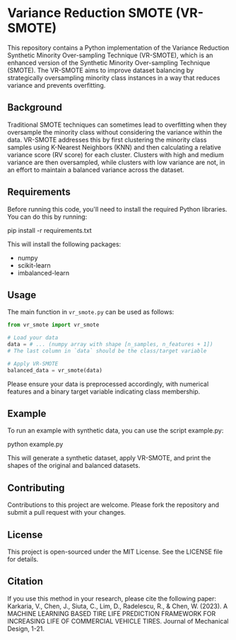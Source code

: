 # Variance Reduction SMOTE (VR-SMOTE)

This repository contains a Python implementation of the Variance Reduction Synthetic Minority Over-sampling Technique (VR-SMOTE), which is an enhanced version of the Synthetic Minority Over-sampling Technique (SMOTE). The VR-SMOTE aims to improve dataset balancing by strategically oversampling minority class instances in a way that reduces variance and prevents overfitting.

## Background

Traditional SMOTE techniques can sometimes lead to overfitting when they oversample the minority class without considering the variance within the data. VR-SMOTE addresses this by first clustering the minority class samples using K-Nearest Neighbors (KNN) and then calculating a relative variance score (RV score) for each cluster. Clusters with high and medium variance are then oversampled, while clusters with low variance are not, in an effort to maintain a balanced variance across the dataset.

## Requirements

Before running this code, you'll need to install the required Python libraries. You can do this by running:

pip install -r requirements.txt


This will install the following packages:

- numpy
- scikit-learn
- imbalanced-learn

## Usage

The main function in `vr_smote.py` can be used as follows:

```python
from vr_smote import vr_smote

# Load your data
data = # ... (numpy array with shape [n_samples, n_features + 1])
# The last column in `data` should be the class/target variable

# Apply VR-SMOTE
balanced_data = vr_smote(data)

```

Please ensure your data is preprocessed accordingly, with numerical features and a binary target variable indicating class membership.

## Example
To run an example with synthetic data, you can use the script example.py:

python example.py

This will generate a synthetic dataset, apply VR-SMOTE, and print the shapes of the original and balanced datasets.

## Contributing
Contributions to this project are welcome. Please fork the repository and submit a pull request with your changes.

## License
This project is open-sourced under the MIT License. See the LICENSE file for details.

## Citation
If you use this method in your research, please cite the following paper:
Karkaria, V., Chen, J., Siuta, C., Lim, D., Radelescu, R., & Chen, W. (2023). A MACHINE LEARNING BASED TIRE LIFE PREDICTION FRAMEWORK FOR INCREASING LIFE OF COMMERCIAL VEHICLE TIRES. Journal of Mechanical Design, 1-21.